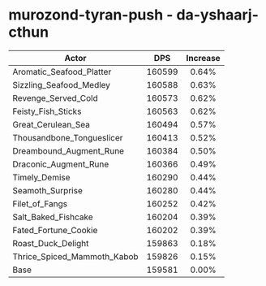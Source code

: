 # murozond-tyran-push - da-yshaarj-cthun
| Actor | DPS | Increase |
|---|:---:|:---:|
|Aromatic_Seafood_Platter|160599|0.64%|
|Sizzling_Seafood_Medley|160588|0.63%|
|Revenge_Served_Cold|160573|0.62%|
|Feisty_Fish_Sticks|160563|0.62%|
|Great_Cerulean_Sea|160494|0.57%|
|Thousandbone_Tongueslicer|160413|0.52%|
|Dreambound_Augment_Rune|160384|0.50%|
|Draconic_Augment_Rune|160366|0.49%|
|Timely_Demise|160290|0.44%|
|Seamoth_Surprise|160280|0.44%|
|Filet_of_Fangs|160252|0.42%|
|Salt_Baked_Fishcake|160204|0.39%|
|Fated_Fortune_Cookie|160202|0.39%|
|Roast_Duck_Delight|159863|0.18%|
|Thrice_Spiced_Mammoth_Kabob|159826|0.15%|
|Base|159581|0.00%|
